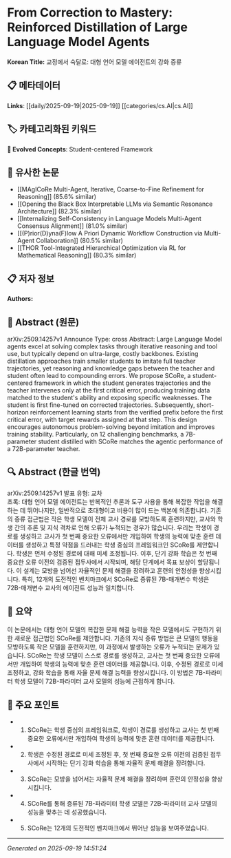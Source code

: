 
# From Correction to Mastery: Reinforced Distillation of Large Language Model Agents

**Korean Title:** 교정에서 숙달로: 대형 언어 모델 에이전트의 강화 증류

## 📋 메타데이터

**Links**: [[daily/2025-09-19|2025-09-19]] [[categories/cs.AI|cs.AI]]

## 🏷️ 카테고리화된 키워드
**🚀 Evolved Concepts**: Student-centered Framework

## 🔗 유사한 논문
- [[MAgICoRe Multi-Agent, Iterative, Coarse-to-Fine Refinement for Reasoning]] (85.6% similar)
- [[Opening the Black Box Interpretable LLMs via Semantic Resonance Architecture]] (82.3% similar)
- [[Internalizing Self-Consistency in Language Models Multi-Agent Consensus Alignment]] (81.0% similar)
- [[(P)rior(D)yna(F)low A Priori Dynamic Workflow Construction via Multi-Agent Collaboration]] (80.5% similar)
- [[THOR Tool-Integrated Hierarchical Optimization via RL for Mathematical Reasoning]] (80.3% similar)

## 📋 저자 정보

**Authors:** 

## 📄 Abstract (원문)

arXiv:2509.14257v1 Announce Type: cross 
Abstract: Large Language Model agents excel at solving complex tasks through iterative reasoning and tool use, but typically depend on ultra-large, costly backbones. Existing distillation approaches train smaller students to imitate full teacher trajectories, yet reasoning and knowledge gaps between the teacher and student often lead to compounding errors. We propose SCoRe, a student-centered framework in which the student generates trajectories and the teacher intervenes only at the first critical error, producing training data matched to the student's ability and exposing specific weaknesses. The student is first fine-tuned on corrected trajectories. Subsequently, short-horizon reinforcement learning starts from the verified prefix before the first critical error, with target rewards assigned at that step. This design encourages autonomous problem-solving beyond imitation and improves training stability. Particularly, on 12 challenging benchmarks, a 7B-parameter student distilled with SCoRe matches the agentic performance of a 72B-parameter teacher.

## 🔍 Abstract (한글 번역)

arXiv:2509.14257v1 발표 유형: 교차  
초록: 대형 언어 모델 에이전트는 반복적인 추론과 도구 사용을 통해 복잡한 작업을 해결하는 데 뛰어나지만, 일반적으로 초대형이고 비용이 많이 드는 백본에 의존합니다. 기존의 증류 접근법은 작은 학생 모델이 전체 교사 경로를 모방하도록 훈련하지만, 교사와 학생 간의 추론 및 지식 격차로 인해 오류가 누적되는 경우가 많습니다. 우리는 학생이 경로를 생성하고 교사가 첫 번째 중요한 오류에서만 개입하여 학생의 능력에 맞춘 훈련 데이터를 생성하고 특정 약점을 드러내는 학생 중심의 프레임워크인 SCoRe를 제안합니다. 학생은 먼저 수정된 경로에 대해 미세 조정됩니다. 이후, 단기 강화 학습은 첫 번째 중요한 오류 이전의 검증된 접두사에서 시작되며, 해당 단계에서 목표 보상이 할당됩니다. 이 설계는 모방을 넘어선 자율적인 문제 해결을 장려하고 훈련의 안정성을 향상시킵니다. 특히, 12개의 도전적인 벤치마크에서 SCoRe로 증류된 7B-매개변수 학생은 72B-매개변수 교사의 에이전트 성능과 일치합니다.

## 📝 요약

이 논문에서는 대형 언어 모델의 복잡한 문제 해결 능력을 작은 모델에서도 구현하기 위한 새로운 접근법인 SCoRe를 제안합니다. 기존의 지식 증류 방법은 큰 모델의 행동을 모방하도록 작은 모델을 훈련하지만, 이 과정에서 발생하는 오류가 누적되는 문제가 있습니다. SCoRe는 학생 모델이 스스로 경로를 생성하고, 교사는 첫 번째 중요한 오류에서만 개입하여 학생의 능력에 맞춘 훈련 데이터를 제공합니다. 이후, 수정된 경로로 미세 조정하고, 강화 학습을 통해 자율 문제 해결 능력을 향상시킵니다. 이 방법은 7B-파라미터 학생 모델이 72B-파라미터 교사 모델의 성능에 근접하게 합니다.

## 🎯 주요 포인트

- 1. SCoRe는 학생 중심의 프레임워크로, 학생이 경로를 생성하고 교사는 첫 번째 중요한 오류에서만 개입하여 학생의 능력에 맞춘 훈련 데이터를 제공합니다.

- 2. 학생은 수정된 경로로 미세 조정된 후, 첫 번째 중요한 오류 이전의 검증된 접두사에서 시작하는 단기 강화 학습을 통해 자율적 문제 해결을 장려합니다.

- 3. SCoRe는 모방을 넘어서는 자율적 문제 해결을 장려하며 훈련의 안정성을 향상시킵니다.

- 4. SCoRe를 통해 증류된 7B-파라미터 학생 모델은 72B-파라미터 교사 모델의 성능을 맞추는 데 성공했습니다.

- 5. SCoRe는 12개의 도전적인 벤치마크에서 뛰어난 성능을 보여주었습니다.

---

*Generated on 2025-09-19 14:51:24*